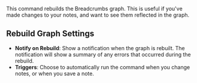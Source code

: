 This command rebuilds the Breadcrumbs graph. This is useful if you've made changes to your notes, and want to see them reflected in the graph.

## Rebuild Graph Settings

- **Notify on Rebuild**: Show a notification when the graph is rebuilt. The notification will show a summary of any errors that occurred during the rebuild.
- **Triggers**: Choose to automatically run the command when you change notes, or when you save a note.
